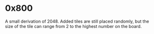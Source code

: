 # 0x800
A small derivation of 2048. Added tiles are still placed randomly, but the size of the tile can range from 2 to the highest number on the board.
